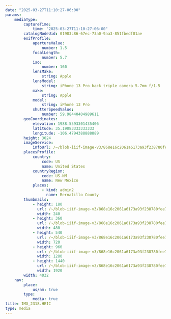 ```yaml
---
date: "2025-03-27T11:10:27-06:00"
params:
    mediaType:
        captureTime:
            time: "2025-03-27T11:10:27-06:00"
        catalogNodeUid: 01983c86-67ec-73a0-9aa3-851fbedf01ae
        exifProfile:
            apertureValue:
                number: 1.5
            focalLength:
                number: 5.7
            iso:
                number: 160
            lensMake:
                string: Apple
            lensModel:
                string: iPhone 13 Pro back triple camera 5.7mm f/1.5
            make:
                string: Apple
            model:
                string: iPhone 13 Pro
            shutterSpeedValue:
                number: 59.98440404989611
        geoCoordinates:
            elevation: 1988.5593301435406
            latitude: 35.19083333333333
            longitude: -106.4794388888889
        height: 3024
        imageService:
            infoUrl: /~/blob-iiif-image-v3/868e16c2061a6173a93f238780fee7277c46ca4dbbf26daca2f84f87688cf02b/info.json
        placesProfile:
            country:
                code: US
                name: United States
            countryRegion:
                code: US-NM
                name: New Mexico
            places:
                - kind: admin2
                  name: Bernalillo County
        thumbnails:
            - height: 180
              url: /~/blob-iiif-image-v3/868e16c2061a6173a93f238780fee7277c46ca4dbbf26daca2f84f87688cf02b/full/240%2C180/0/default.jpg
              width: 240
            - height: 360
              url: /~/blob-iiif-image-v3/868e16c2061a6173a93f238780fee7277c46ca4dbbf26daca2f84f87688cf02b/full/480%2C360/0/default.jpg
              width: 480
            - height: 540
              url: /~/blob-iiif-image-v3/868e16c2061a6173a93f238780fee7277c46ca4dbbf26daca2f84f87688cf02b/full/720%2C540/0/default.jpg
              width: 720
            - height: 960
              url: /~/blob-iiif-image-v3/868e16c2061a6173a93f238780fee7277c46ca4dbbf26daca2f84f87688cf02b/full/1280%2C960/0/default.jpg
              width: 1280
            - height: 1440
              url: /~/blob-iiif-image-v3/868e16c2061a6173a93f238780fee7277c46ca4dbbf26daca2f84f87688cf02b/full/1920%2C1440/0/default.jpg
              width: 1920
        width: 4032
    nav:
        place:
            us/nm: true
        type:
            media: true
title: IMG_2318.HEIC
type: media
---
```

